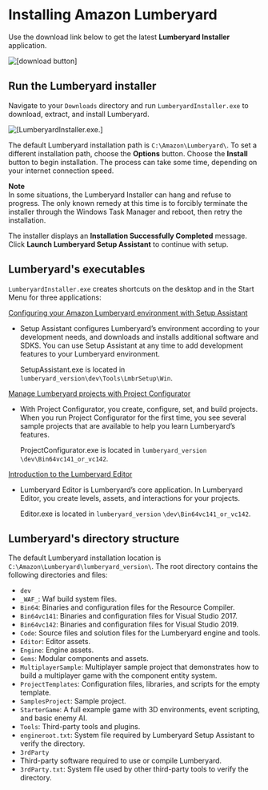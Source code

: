 # Installing Amazon Lumberyard<a name="wg-install"></a>

Use the download link below to get the latest **Lumberyard Installer** application\.

![\[download button\]](http://docs.aws.amazon.com/lumberyard/latest/welcomeguide/images/download-button.png)

## Run the Lumberyard installer<a name="lumberyard-installer"></a>

Navigate to your `Downloads` directory and run `LumberyardInstaller.exe` to download, extract, and install Lumberyard\.

![\[LumberyardInstaller.exe.\]](http://docs.aws.amazon.com/lumberyard/latest/welcomeguide/images/ui-installer-1.23.png)

The default Lumberyard installation path is `C:\Amazon\Lumberyard\`\. To set a different installation path, choose the **Options** button\. Choose the **Install** button to begin installation\. The process can take some time, depending on your internet connection speed\.

**Note**  
In some situations, the Lumberyard Installer can hang and refuse to progress\. The only known remedy at this time is to forcibly terminate the installer through the Windows Task Manager and reboot, then retry the installation\.

The installer displays an **Installation Successfully Completed** message\. Click **Launch Lumberyard Setup Assistant** to continue with setup\.

## Lumberyard's executables<a name="executables"></a>

 `LumberyardInstaller.exe` creates shortcuts on the desktop and in the Start Menu for three applications:

 [Configuring your Amazon Lumberyard environment with Setup Assistant](wg-setup-assistant.md)   
+ Setup Assistant configures Lumberyard’s environment according to your development needs, and downloads and installs additional software and SDKS\. You can use Setup Assistant at any time to add development features to your Lumberyard environment\.

  SetupAssistant\.exe is located in `lumberyard_version\dev\Tools\LmbrSetup\Win`\.

 [Manage Lumberyard projects with Project Configurator](wg-project-configurator.md)   
+ With Project Configurator, you create, configure, set, and build projects\. When you run Project Configurator for the first time, you see several sample projects that are available to help you learn Lumberyard’s features\.

  ProjectConfigurator\.exe is located in `lumberyard_version` `\dev\Bin64vc141_or_vc142`\.

 [Introduction to the Lumberyard Editor](wg-editor.md)   
+ Lumberyard Editor is Lumberyard’s core application\. In Lumberyard Editor, you create levels, assets, and interactions for your projects\.

  Editor\.exe is located in `lumberyard_version` `\dev\Bin64vc141_or_vc142`\.

## Lumberyard's directory structure<a name="directory-structure"></a>

The default Lumberyard installation location is `C:\Amazon\Lumberyard\lumberyard_version\`\. The root directory contains the following directories and files:
+  `dev` 
  +  `_WAF_`: Waf build system files\.
  +  `Bin64`: Binaries and configuration files for the Resource Compiler\.
  +  `Bin64vc141`: Binaries and configuration files for Visual Studio 2017\.
  +  `Bin64vc142`: Binaries and configuration files for Visual Studio 2019\.
  +  `Code`: Source files and solution files for the Lumberyard engine and tools\.
  +  `Editor`: Editor assets\.
  +  `Engine`: Engine assets\.
  +  `Gems`: Modular components and assets\.
  +  `MultiplayerSample`: Multiplayer sample project that demonstrates how to build a multiplayer game with the component entity system\.
  +  `ProjectTemplates`: Configuration files, libraries, and scripts for the empty template\.
  +  `SamplesProject`: Sample project\.
  +  `StarterGame`: A full example game with 3D environments, event scripting, and basic enemy AI\.
  +  `Tools`: Third\-party tools and plugins\.
  +  `engineroot.txt`: System file required by Lumberyard Setup Assistant to verify the directory\.
+  `3rdParty` 
  + Third\-party software required to use or compile Lumberyard\.
  +  `3rdParty.txt`: System file used by other third\-party tools to verify the directory\.